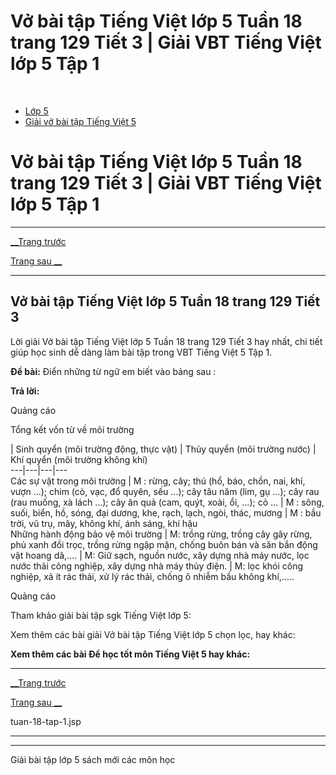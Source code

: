 # Vở bài tập Tiếng Việt lớp 5 Tuần 18 trang 129 Tiết 3 | Giải VBT Tiếng Việt lớp 5 Tập 1

﻿

  * [Lớp 5](https://vietjack.com/series/lop-5.jsp)
  * [Giải vở bài tập Tiếng Việt 5](https://vietjack.com/giai-vo-bai-tap-tieng-viet-5/index.jsp)



# Vở bài tập Tiếng Việt lớp 5 Tuần 18 trang 129 Tiết 3 | Giải VBT Tiếng Việt lớp 5 Tập 1

* * *

[__Trang trước](https://vietjack.com/giai-vo-bai-tap-tieng-viet-5/tuan-18-tap-1.jsp)

[Trang sau __](https://vietjack.com/giai-vo-bai-tap-tieng-viet-5/tuan-18-tap-1.jsp)

* * *

## Vở bài tập Tiếng Việt lớp 5 Tuần 18 trang 129 Tiết 3

Lời giải Vở bài tập Tiếng Việt lớp 5 Tuần 18 trang 129 Tiết 3 hay nhất, chi tiết giúp học sinh dễ dàng làm bài tập trong VBT Tiếng Việt 5 Tập 1.

**Đề bài:** Điển những từ ngữ em biết vào bảng sau :

**Trả lời:**

Quảng cáo

Tổng kết vốn từ về môi trường

| Sinh quyển (môi trường động, thực vật) | Thủy quyển (môi trường nước) | Khí quyển (môi trường không khí)  
---|---|---|---  
Các sự vật trong môi trường | M : rừng, cây; thú (hổ, báo, chồn, nai, khỉ, vượn ...); chim (cò, vạc, đổ quyên, sếu ...); cây tâu năm (lim, gụ ...); cây rau (rau muống, xà lách ...); cây ăn quả (cam, quýt, xoài, ổi, ...); cỏ ... | M : sông, suối, biển, hồ, sóng, đại dương, khe, rạch, lạch, ngòi, thác, mương | M : bầu trời, vũ trụ, mây, không khí, ánh sáng, khí hậu  
Những hành động bảo vệ môi trường | M: trồng rừng, trồng cây gây rừng, phủ xanh đồi trọc, trồng rừng ngập mặn, chống buôn bán và săn bắn động vật hoang dã,…. | M: Giữ sạch, nguồn nước, xây dựng nhà máy nước, lọc nước thải công nghiệp, xây dựng nhà máy thủy điện. | M: lọc khói công nghiệp, xả ít rác thải, xử lý rác thải, chống ô nhiễm bầu không khí,…..   
  
Quảng cáo

Tham khảo giải bài tập sgk Tiếng Việt lớp 5:

Xem thêm các bài giải Vở bài tập Tiếng Việt lớp 5 chọn lọc, hay khác:

**Xem thêm các bài Để học tốt môn Tiếng Việt 5 hay khác:**

* * *

[__Trang trước](https://vietjack.com/giai-vo-bai-tap-tieng-viet-5/tuan-18-tap-1.jsp)

[Trang sau __](https://vietjack.com/giai-vo-bai-tap-tieng-viet-5/tuan-18-tap-1.jsp)

tuan-18-tap-1.jsp

* * *

* * *

Giải bài tập lớp 5 sách mới các môn học
